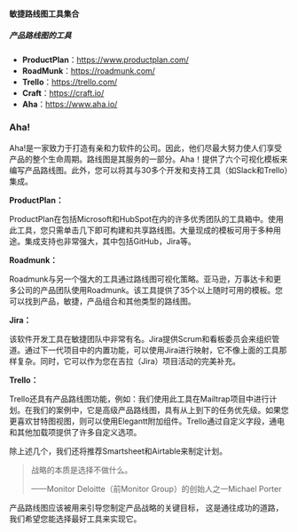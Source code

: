#### 敏捷路线图工具集合



##### 产品路线图的工具

- **ProductPlan**：https://www.productplan.com/
- **RoadMunk**：https://roadmunk.com/
- **Trello**：https://trello.com/
- **Craft**：https://craft.io/
- **Aha**：https://www.aha.io/

### Aha!

Aha!是一家致力于打造有亲和力软件的公司。因此，他们尽最大努力使人们享受产品的整个生命周期。路线图是其服务的一部分。Aha！提供了六个可视化模板来编写产品路线图。此外，您可以将其与30多个开发和支持工具（如Slack和Trello）集成。

**ProductPlan：**

ProductPlan在包括Microsoft和HubSpot在内的许多优秀团队的工具箱中。使用此工具，您只需单击几下即可构建和共享路线图。大量现成的模板可用于多种用途。集成支持也非常强大，其中包括GitHub，Jira等。

**Roadmunk：**

Roadmunk与另一个强大的工具通过路线图可视化策略。亚马逊，万事达卡和更多公司的产品团队使用Roadmunk。该工具提供了35个以上随时可用的模板。您可以找到产品，敏捷，产品组合和其他类型的路线图。

**Jira：**

该软件开发工具在敏捷团队中非常有名。Jira提供Scrum和看板委员会来组织管道。通过下一代项目中的内置功能，可以使用Jira进行映射，它不像上面的工具那样复杂。同时，它可以作为您在吉拉（Jira）项目活动的完美补充。

**Trello：**

Trello还具有产品路线图功能，例如：我们使用此工具在Mailtrap项目中进行计划。在我们的案例中，它是高级产品路线图，具有从上到下的任务优先级。如果您更喜欢甘特图视图，则可以使用Elegantt附加组件。Trello通过自定义字段，通电和其他加载项提供了许多自定义选项。

除上述几个，我们还将推荐Smartsheet和Airtable来制定计划。

> 战略的本质是选择不做什么。
>
> ——Monitor Deloitte（前Monitor Group）的创始人之一Michael Porter

产品路线图应该被用来引导您制定产品战略的关键目标， 这是通往成功的道路，我们希望您能选择最好工具来实现它。


